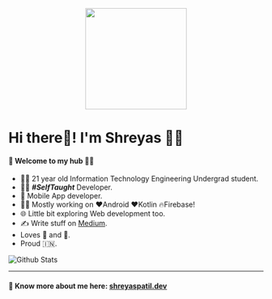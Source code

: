 
<p align="center">
  <img src="https://github.com/PatilShreyas/PatilShreyas/blob/master/welcome.png?raw=true" height="200" />
</p>

# Hi there👋! I'm Shreyas 🙋‍♂️

#### 🎍 Welcome to my hub 👨‍💻

- 👨‍🎓 21 year old Information Technology Engineering Undergrad student.
- 👨‍💻 ***#SelfTaught*** Developer.
- 📱 Mobile App developer.
- 👨‍💻 Mostly working on ❤️Android ❤️Kotlin 🔥Firebase!
- 🌐 Little bit exploring Web development too.
- ✍️ Write stuff on [Medium](https://medium.com/@patilshreyas).
- Loves 🎵 and 🎹.
- Proud 🇮🇳.

![Github Stats](https://github-readme-stats.vercel.app/api?username=patilshreyas&count_private=true&show_icons=true&include_all_commits=true)

---

#### 🔗 Know more about me here: [shreyaspatil.dev](https://shreyaspatil.dev)

